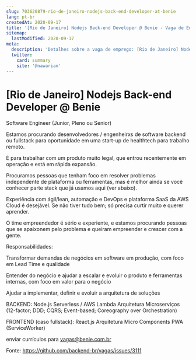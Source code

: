 ```yaml
---
slug: 703620879-rio-de-janeiro-nodejs-back-end-developer-at-benie
lang: pt-br
createdAt: 2020-09-17
title: '[Rio de Janeiro] Nodejs Back-end Developer @ Benie - Vaga de Emprego'
sitemap:
  lastModified: 2020-09-17
meta:
  description: 'Detalhes sobre a vaga de emprego: [Rio de Janeiro] Nodejs Back-end Developer @ Benie'
  twitter:
    card: summary
    site: '@nawarian'
---
```


# [Rio de Janeiro] Nodejs Back-end Developer @ Benie

Software Engineer
(Junior, Pleno ou Senior)

Estamos procurando desenvolvedores / engenheirxs de software backend ou fullstack para oportunidade em uma start-up de healthtech para trabalho remoto.

É para trabalhar com um produto muito legal, que entrou recentemente em operação e está em rápida expansão.

Procuramos pessoas que tenham foco em resolver problemas independente de plataforma ou ferramentas, mas é melhor ainda se você conhecer parte stack que já usamos aqui (ver abaixo).

Experiência com ágil/lean, automação e DevOps e plataforma SaaS da AWS Cloud é desejável. Se não tiver tudo bem; só precisa curtir muito e querer aprender.

O time empreendedor é sério e experiente, e estamos procurando pessoas que se apaixonem pelo problema e queiram empreender e crescer com a gente.

Responsabilidades:

Transformar demandas de negócios em software em produção, com foco em Lead Time e qualidade

Entender do negócio e ajudar a escalar e evoluir o produto e ferramentas internas, com foco em valor para o negócio

Ajudar a implementar, definir e evoluir a arquitetura de soluções

BACKEND:
Node.js
Serverless / AWS Lambda
Arquitetura Microserviços (12-factor; DDD; CQRS; Event-based; Coreography over Orchestration)

FRONTEND (caso fullstack):
React.js
Arquitetura Micro Components
PWA (ServiceWorker)

enviar currículos para vagas@benie.com.br

Fonte: https://github.com/backend-br/vagas/issues/3111